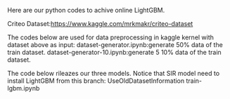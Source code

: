 Here are our python codes to achive online LightGBM.

Criteo Dataset:https://www.kaggle.com/mrkmakr/criteo-dataset

The codes below are used for data preprocessing in kaggle kernel with dataset above as input:
dataset-generator.ipynb:generate 50% data of the train dataset.
dataset-generator-10.ipynb:generate 5 10% data of the train dataset.

The code below rileazes our three models. Notice that SIR model need to install LightGBM from this branch: UseOldDatasetInformation
train-lgbm.ipynb
